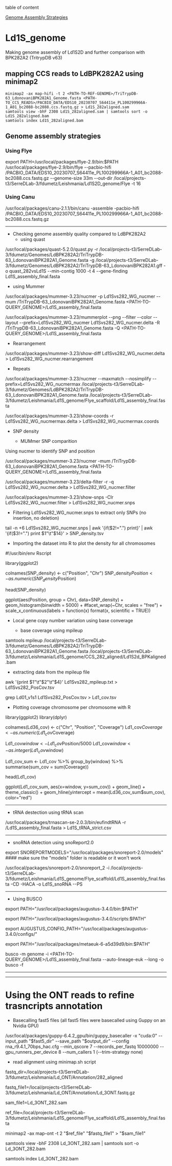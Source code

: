 table of content

[Genome Assembly Strategies](https://github.com/Franck-Dumetz/Ld1S_genome/blob/main/README.md#genome-assembly-strategies)<br /> 



# Ld1S_genome
Making genome assembly of Ld1S2D and further comparison with BPK282A2 (TritrypDB v63)

## mapping CCS reads to LdBPK282A2 using minimap2
```
minimap2 -ax map-hifi -t 2 <PATH-TO-REF-GENOME>/TriTrypDB-63_LdonovaniBPK282A1_Genome.fasta <PATH-TO_CCS_READS>/PACBIO_DATA/EDS10_20230707_S64411e_PL100299966A-1_A01_bc2088-bc2088.ccs.fastq.gz > Ld1S_282aligned.sam
samtools view -bhF 2308 Ld1S_282aligned.sam | samtools sort -o Ld1S_282aligned.bam
samtools index Ld1S_282aligned.bam
```

## Genome assembly strategies
   ### Using Flye

export PATH=/usr/local/packages/flye-2.9/bin:$PATH  
/usr/local/packages/flye-2.9/bin/flye --pacbio-hifi /PACBIO_DATA/EDS10_20230707_S64411e_PL100299966A-1_A01_bc2088-bc2088.ccs.fastq.gz --genome-size 33m --out-dir /local/projects-t3/SerreDLab-3/fdumetz/Leishmania/Ld1S2D_genome/Flye -t 16

   ### Using Canu

/usr/local/packages/canu-2.1.1/bin/canu -assemble -pacbio-hifi /PACBIO_DATA/EDS10_20230707_S64411e_PL100299966A-1_A01_bc2088-bc2088.ccs.fastq.gz

----------------------------------------------------------------------------------------------------------------------------------------------------------------------

* Checking genome assembly quality compared to LdBPK282A2
  * using quast

/usr/local/packages/quast-5.2.0/quast.py -r /local/projects-t3/SerreDLab-3/fdumetz/Genomes/LdBPK282A2/TriTrypDB-63_LdonovaniBPK282A1_Genome.fasta -g /local/projects-t3/SerreDLab-3/fdumetz/Genomes/LdBPK282A2/TriTrypDB-63_LdonovaniBPK282A1.gff -o quast_282vsLd1S --min-contig 1000 -t 4 --gene-finding Ld1S_assembly_final.fasta

  * using Mummer

/usr/local/packages/mummer-3.23/nucmer -p Ld1Svs282_WG_nucmer --mum <PATH-TO-REF-GENOME>/TriTrypDB-63_LdonovaniBPK282A1_Genome.fasta <PATH-TO-QUERY_GENOME>/Ld1S_assembly_final.fasta

/usr/local/packages/mummer-3.23/mummerplot --png --filter --color --layout --prefix=Ld1Svs282_WG_nucmer Ld1Svs282_WG_nucmer.delta -R <PATH-TO-REF-GENOME>/TriTrypDB-63_LdonovaniBPK282A1_Genome.fasta -Q <PATH-TO-QUERY_GENOME>/Ld1S_assembly_final.fasta

* Rearrangement

/usr/local/packages/mummer-3.23/show-diff Ld1Svs282_WG_nucmer.delta > Ld1Svs282_WG_nucmer.rearrangement

* Repeats

/usr/local/packages/mummer-3.23/nucmer --maxmatch --nosimplify --prefix=Ld1Svs282_WG_nucmermax /local/projects-t3/SerreDLab-3/fdumetz/Genomes/LdBPK282A2/TriTrypDB-63_LdonovaniBPK282A1_Genome.fasta /local/projects-t3/SerreDLab-3/fdumetz/Leishmania/Ld1S_genome/Flye_scaffold/Ld1S_assembly_final.fasta

/usr/local/packages/mummer-3.23/show-coords -r Ld1Svs282_WG_nucmermax.delta > Ld1Svs282_WG_nucmermax.coords

* SNP density

  * MUMmer SNP comparition

Using nucmer to identify SNP and position

/usr/local/packages/mummer-3.23/nucmer -mum <PATH-TO-REF-GENOME>/TriTrypDB-63_LdonovaniBPK282A1_Genome.fasta <PATH-TO-QUERY_GENOME>/Ld1S_assembly_final.fasta

/usr/local/packages/mummer-3.23/delta-filter -r -q Ld1Svs282_WG_nucmer.delta > Ld1Svs282_WG_nucmer.filter

/usr/local/packages/mummer-3.23/show-snps -Clr Ld1Svs282_WG_nucmer.filter > Ld1Svs282_WG_nucmer.snps

* Filtering Ld1Svs282_WG_nucmer.snps to extract only SNPs (no insertion, no deletion)

tail -n +6 Ld1Svs282_WG_nucmer.snps | awk '{if($2!=".") print}' | awk '{if($3!=".") print $1"\t"$14}' > SNP_density.tsv

* Importing the dataset into R to plot the density for all chromosomes

#!/usr/bin/env Rscript

library(ggplot2)

colnames(SNP_density) <- c("Position", "Chr")
SNP_density$Position <- as.numeric(SNP_density$Position)

head(SNP_density)

ggplot(aes(Position, group = Chr), data=SNP_density) +
    geom_histogram(binwidth = 5000) + 
    #facet_wrap(~Chr, scales = "free") +
    scale_x_continuous(labels = function(x) format(x, scientific = TRUE))

* Local gene copy number variation using base converage

  * base coverage using mpileup

samtools mpileup /local/projects-t3/SerreDLab-3/fdumetz/Genomes/LdBPK282A2/TriTrypDB-63_LdonovaniBPK282A1_Genome.fasta /local/projects-t3/SerreDLab-3/fdumetz/Leishmania/Ld1S_genome/CCS_282_aligned/Ld1S2d_BPKaligned.bam

  * extracting data from the mpileup file

awk '{print $1"\t"$2"\t"$4}' Ld1Svs282_mpileup.txt > Ld1Svs282_PosCov.tsv

grep Ld01_v1s1 Ld1Svs282_PosCov.tsv > Ld1_cov.tsv

  * Plotting coverage chromosome per chromosome with R

library(ggplot2)
library(dplyr)

colnames(Ld36_cov) <- c("Chr", "Position", "Coverage")
Ld1_cov$Coverage <- as.numeric(Ld1_cov$Coverage)

Ld1_cov$window <- Ld1_cov$Position/5000
Ld1_cov$window <- as.integer(Ld1_cov$window)

Ld1_cov_sum <- Ld1_cov %>% 
  group_by(window) %>%
  summarise(sum_cov = sum(Coverage))

head(Ld1_cov)

ggplot(Ld1_cov_sum, aes(x=window, y=sum_cov)) +
  geom_line() +
  theme_classic() +
  geom_hline(yintercept = mean(Ld36_cov_sum$sum_cov), color="red")

----------------------------------------------------------------------------------------------------------------------------------------------------------------------

* tRNA destection using tRNA scan

/usr/local/packages/trnascan-se-2.0.3/bin/eufindtRNA -r <PATH>/Ld1S_assembly_final.fasta > Ld1S_tRNA_strict.csv 

----------------------------------------------------------------------------------------------------------------------------------------------------------------------

* snoRNA detection using snoReport2.0

export SNOREPORTMODELS="/usr/local/packages/snoreport-2.0/models"   #### make  sure the "models" folder is readable or it won't work

/usr/local/packages/snoreport-2.0/snoreport_2 -i /local/projects-t3/SerreDLab-3/fdumetz/Leishmania/Ld1S_genome/Flye_scaffold/Ld1S_assembly_final.fasta -CD -HACA -o Ld1S_snoRNA --PS

----------------------------------------------------------------------------------------------------------------------------------------------------------------------

* Using BUSCO

export PATH="/usr/local/packages/augustus-3.4.0/bin:$PATH"

export PATH="/usr/local/packages/augustus-3.4.0/scripts:$PATH"

export AUGUSTUS_CONFIG_PATH="/usr/local/packages/augustus-3.4.0/configs/"

export PATH="/usr/local/packages/metaeuk-6-a5d39d9/bin:$PATH"

busco -m genome -i <PATH-TO-QUERY_GENOME>/Ld1S_assembly_final.fasta --auto-lineage-euk --long -o busco  -f

----------------------------------------------------------------------------------------------------------------------------------------------------------------------
----------------------------------------------------------------------------------------------------------------------------------------------------------------------

# Using the ONT reads to refine trasncripts annotation

* Basecalling fast5 files (all fast5 files were basecalled using Guppy on an Nvidia GPU)

/usr/local/packages/guppy-6.4.2_gpu/bin/guppy_basecaller -x "cuda:0" --input_path "$fast5_dir" --save_path "$output_dir" --config rna_r9.4.1_70bps_hac.cfg --min_qscore 7 --records_per_fastq 10000000 --gpu_runners_per_device 8 --num_callers 1 (--trim-strategy none)

* read alignment using minimap.sh script

fastq_dir=/local/projects-t3/SerreDLab-3/fdumetz/Leishmania/Ld_ONT/Annotation/282_aligned

fastq_file1=/local/projects-t3/SerreDLab-3/fdumetz/Leishmania/Ld_ONT/Annotation/Ld_3ONT.fastq.gz

sam_file1=Ld_3ONT_282.sam

ref_file=/local/projects-t3/SerreDLab-3/fdumetz/Leishmania/Ld1S_genome/Flye_scaffold/Ld1S_assembly_final.fasta

minimap2 -ax map-ont -t 2 "$ref_file" "$fastq_file1" > "$sam_file1"

samtools view -bhF 2308 Ld_3ONT_282.sam | samtools sort -o Ld_3ONT_282.bam

samtools index Ld_3ONT_282.bam
